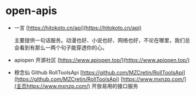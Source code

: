 # open-apis

- 一言
  [https://hitokoto.cn/api](https://hitokoto.cn/api)

  主要提供一句话服务。动漫也好、小说也好、网络也好，不论在哪里，我们总会看到有那么一两个句子能穿透你的心。

- apiopen 开源社区
  [https://www.apiopen.top/](https://www.apiopen.top/)

- 穆念仙 Github RollToolsApi
  [https://github.com/MZCretin/RollToolsApi](https://github.com/MZCretin/RollToolsApi)
  [https://www.mxnzp.com/](主页https://www.mxnzp.com/)
  开放易用的接口服务
